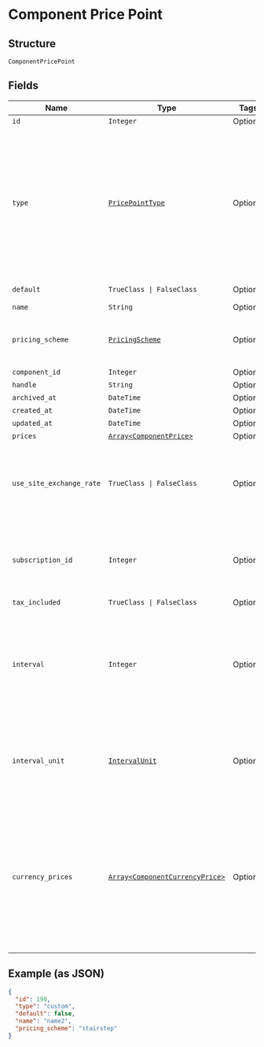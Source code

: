 
# Component Price Point

## Structure

`ComponentPricePoint`

## Fields

| Name | Type | Tags | Description |
|  --- | --- | --- | --- |
| `id` | `Integer` | Optional | - |
| `type` | [`PricePointType`](../../doc/models/price-point-type.md) | Optional | Price point type. We expose the following types:<br><br>1. **default**: a price point that is marked as a default price for a certain product.<br>2. **custom**: a custom price point.<br>3. **catalog**: a price point that is **not** marked as a default price for a certain product and is **not** a custom one. |
| `default` | `TrueClass \| FalseClass` | Optional | Note: Refer to type attribute instead |
| `name` | `String` | Optional | - |
| `pricing_scheme` | [`PricingScheme`](../../doc/models/pricing-scheme.md) | Optional | The identifier for the pricing scheme. See [Product Components](https://help.chargify.com/products/product-components.html) for an overview of pricing schemes. |
| `component_id` | `Integer` | Optional | - |
| `handle` | `String` | Optional | - |
| `archived_at` | `DateTime` | Optional | - |
| `created_at` | `DateTime` | Optional | - |
| `updated_at` | `DateTime` | Optional | - |
| `prices` | [`Array<ComponentPrice>`](../../doc/models/component-price.md) | Optional | - |
| `use_site_exchange_rate` | `TrueClass \| FalseClass` | Optional | Whether to use the site level exchange rate or define your own prices for each currency if you have multiple currencies defined on the site. Defaults to true during creation. |
| `subscription_id` | `Integer` | Optional | (only used for Custom Pricing - ie. when the price point's type is `custom`) The id of the subscription that the custom price point is for. |
| `tax_included` | `TrueClass \| FalseClass` | Optional | - |
| `interval` | `Integer` | Optional | The numerical interval. i.e. an interval of ‘30’ coupled with an interval_unit of day would mean this component price point would renew every 30 days. This property is only available for sites with Multifrequency enabled. |
| `interval_unit` | [`IntervalUnit`](../../doc/models/interval-unit.md) | Optional | A string representing the interval unit for this component price point, either month or day. This property is only available for sites with Multifrequency enabled. |
| `currency_prices` | [`Array<ComponentCurrencyPrice>`](../../doc/models/component-currency-price.md) | Optional | An array of currency pricing data is available when multiple currencies are defined for the site. It varies based on the use_site_exchange_rate setting for the price point. This parameter is present only in the response of read endpoints, after including the appropriate query parameter. |

## Example (as JSON)

```json
{
  "id": 190,
  "type": "custom",
  "default": false,
  "name": "name2",
  "pricing_scheme": "stairstep"
}
```

